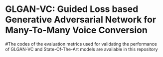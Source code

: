 # GLGAN-VC: Guided Loss based Generative Adversarial Network for  Many-To-Many Voice Conversion

#The codes of the evaluation metrics used for validating the performance of GLGAN-VC and State-Of-The-Art models are available in this repository

